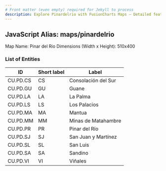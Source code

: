 ```yaml
---
# Front matter (even empty) required for Jekyll to process
description: Explore Pinardelrio with FusionCharts Maps – Detailed features for seamless integration. Try now & enhance your data visualization today! 
---
```


## JavaScript Alias: maps/pinardelrio

Map Name: Pinar del Rio
Dimensions (Width x Height): 510x400





### List of Entities

ID | Short label | Label
---|---|---|
CU.PD.CS|CS|Consolación del Sur
CU.PD.GU|GU|Guane
CU.PD.LA|LA|La Palma
CU.PD.LS|LS|Los Palacios
CU.PD.MA|MA|Mantua
CU.PD.MM|MM|Minas de Matahambre
CU.PD.PR|PR|Pinar del Río
CU.PD.SJ|SJ|San Juan y Martínez
CU.PD.SL|SL|San Luis
CU.PD.SA|SA|Sandino
CU.PD.VI|VI|Viñales